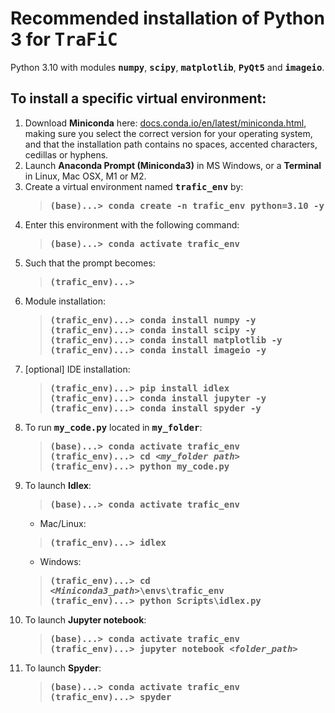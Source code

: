 # Recommended installation of Python 3 for <tt>TraFiC</tt>
Python 3.10 with modules <tt><b>numpy</b></tt>, <tt><b>scipy</b></tt>, <tt><b>matplotlib</b></tt>, <tt><b>PyQt5</b></tt> and <tt><b>imageio</b></tt>.  
## To install a specific virtual environment:
1. Download <b>Miniconda</b> here: [docs.conda.io/en/latest/miniconda.html](https://docs.conda.io/en/latest/miniconda.html), making sure you select the correct version for your operating system, and that the installation path contains no spaces, accented characters, cedillas or hyphens.
1. Launch <b>Anaconda Prompt (Miniconda3)</b> in MS Windows, or a <b>Terminal</b> in Linux, Mac OSX, M1 or M2.
1. Create a virtual environment named <tt><b>trafic_env</b></tt> by:
    > <tt><b>(base)...> conda create -n trafic_env python=3.10 -y </b></tt>   
1. Enter this environment with the following command:
    > <tt><b>(base)...> conda activate trafic_env</b></tt>  
1. Such that the prompt becomes:  
   > <tt><b>(trafic_env)...></b></tt>
1. Module installation:
   > <tt><b>(trafic_env)...> conda install numpy -y </b></tt>  
   > <tt><b>(trafic_env)...> conda install scipy -y </b></tt>  
   > <tt><b>(trafic_env)...> conda install matplotlib -y </b></tt>   
   > <tt><b>(trafic_env)...> conda install imageio -y </b></tt>   
1. [optional] IDE installation:
   > <tt><b>(trafic_env)...> pip install idlex </b></tt>   
   > <tt><b>(trafic_env)...> conda install jupyter -y</b></tt>   
   > <tt><b>(trafic_env)...> conda install spyder -y</b></tt>   
1. To run <tt><b>my_code.py</b></tt> located in <tt><b>my_folder</b></tt>:
   > <tt><b>(base)...> conda activate trafic_env</b></tt> </b></tt>   
   > <tt><b>(trafic_env)...> cd <i><my_folder path></i> </b></tt>  
   > <tt><b>(trafic_env)...> python my_code.py </b></tt>  
1. To launch <b>Idlex</b>:
   > <tt><b>(base)...> conda activate trafic_env</b></tt> 
   - Mac/Linux: 
   > <tt><b>(trafic_env)...> idlex </b></tt>  
   - Windows:  
   > <tt><b>(trafic_env)...> cd <i><Miniconda3_path></i>\envs\trafic_env</b></tt>  
   > <tt><b>(trafic_env)...> python Scripts\idlex.py </b></tt>  
1. To launch <b>Jupyter notebook</b>:
   > <tt><b>(base)...> conda activate trafic_env</b></tt>   
   > <tt><b>(trafic_env)...> jupyter notebook <i><folder_path></i> </b></tt>   
1. To launch <b>Spyder</b>:
   > <tt><b>(base)...> conda activate trafic_env</b></tt>   
   > <tt><b>(trafic_env)...> spyder </b></tt>   